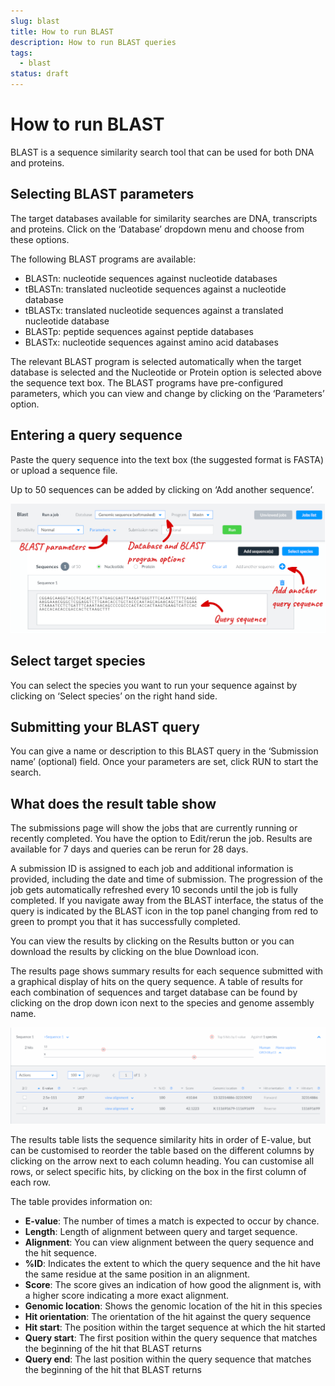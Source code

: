 ```yaml
---
slug: blast
title: How to run BLAST
description: How to run BLAST queries
tags:
  - blast
status: draft
---
```


# How to run BLAST

BLAST is a sequence similarity search tool that can be used for both DNA and proteins. 

## Selecting BLAST parameters

The target databases available for similarity searches are DNA, transcripts and proteins. Click on the ‘Database’ dropdown menu and choose from these options. 

The following BLAST programs are available:
- BLASTn: nucleotide sequences against nucleotide databases
- tBLASTn: translated nucleotide sequences against a nucleotide database
- tBLASTx: translated nucleotide sequences against a translated nucleotide database
- BLASTp: peptide sequences against peptide databases
- BLASTx: nucleotide sequences against amino acid databases


The relevant BLAST program is selected automatically when the target database is selected and the Nucleotide or Protein option is selected above the sequence text box. The BLAST programs have pre-configured parameters, which you can view and change by clicking on the ‘Parameters’ option.

## Entering a query sequence

Paste the query sequence into the text box (the suggested format is FASTA) or upload a sequence file.
 
Up to 50 sequences can be added by clicking on ‘Add another sequence’.

![The BLAST submission page](media/BLAST.png)

## Select target species

You can select the species you want to run your sequence against by clicking on ‘Select species’ on the right hand side.

## Submitting your BLAST query

You can give a name or description to this BLAST query in the ‘Submission name’ (optional) field. Once your parameters are set, click RUN to start the search.

## What does the result table show

The submissions page will show the jobs that are currently running or recently completed. You have the option to Edit/rerun the job. Results are available for 7 days and queries can be rerun for 28 days.

A submission ID is assigned to each job and additional information is provided, including the date and time of submission. The progression of the job gets automatically refreshed every 10 seconds until the job is fully completed. If you navigate away from the BLAST interface, the status of the query is indicated by the BLAST icon in the top panel changing from red to green to prompt you that it has successfully completed.

You can view the results by clicking on the Results button or you can download the results by clicking on the blue Download icon. 

The results page shows summary results for each sequence submitted with a graphical display of hits on the query sequence. A table of results for each combination of sequences and target database can be found by clicking on the drop down icon next to the species and genome assembly name.

![BLAST results page](media/Blast_results.png)

The results table lists the sequence similarity hits in order of E-value, but can be customised to reorder the table based on the different columns by clicking on the arrow next to each column heading. You can customise all rows, or select specific hits, by clicking on the box in the first column of each row.

The table provides information on:
- **E-value**: The number of times a match is expected to occur by chance.
- **Length**: Length of alignment between query and target sequence.
- **Alignment**: You can view alignment between the query sequence and the hit sequence.
- **%ID**: Indicates the extent to which the query sequence and the hit have the same residue at the same position in an alignment. 
- **Score**: The score gives an indication of how good the alignment is, with a higher score indicating a more exact alignment.
- **Genomic location**: Shows the genomic location of the hit in this species
- **Hit orientation**: The orientation of the hit against the query sequence
- **Hit start**: The position within the target sequence at which the hit started
- **Query start**: The first position within the query sequence that matches the beginning of the hit that BLAST returns
- **Query end**: The last position within the query sequence that matches the beginning of the hit that BLAST returns

